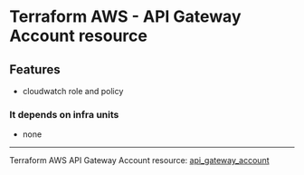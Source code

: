 # Terraform AWS - API Gateway Account resource

## Features

- cloudwatch role and policy


### It depends on infra units
- none

- - - -

Terraform AWS API Gateway Account resource: [api_gateway_account](https://registry.terraform.io/providers/hashicorp/aws/latest/docs/resources/api_gateway_account)
